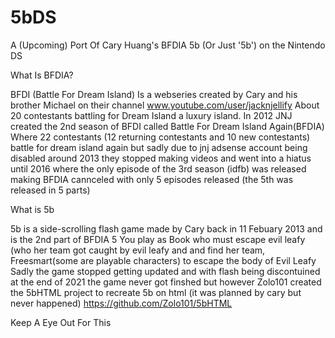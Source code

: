 # 5bDS
A (Upcoming) Port Of Cary Huang's BFDIA 5b (Or Just '5b') on the Nintendo DS 

What Is BFDIA?

BFDI (Battle For Dream Island) Is a webseries created by Cary and his brother Michael on their channel www.youtube.com/user/jacknjellify About 20 contestants battling for Dream Island a luxury island.
In 2012 JNJ created the 2nd season of BFDI called Battle For Dream Island Again(BFDIA) Where 22 contestants (12 returning contestants and 10 new contestants) battle for dream island again but sadly due to jnj adsense account being disabled around 2013 they stopped making videos and went into a hiatus until 2016 where the only episode of the 3rd season (idfb) was released making BFDIA cannceled with only 5 episodes released (the 5th was released in  5 parts)

What is 5b

5b is a side-scrolling flash game made by Cary back in 11 Febuary 2013 and is the 2nd part of BFDIA 5
You play as Book who must escape evil leafy (who her team got caught by evil leafy and  and find her team, Freesmart(some are playable characters) to escape the body of Evil Leafy
Sadly the game stopped getting updated and with flash being discontuined at the end of 2021 the game never got finshed but however Zolo101 created the 5bHTML project to recreate 5b on html (it was planned by cary but never happened) https://github.com/Zolo101/5bHTML

Keep A Eye Out For This
